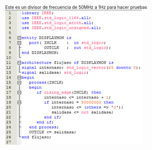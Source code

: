 Este es un divisor de frecuencia de 50MHz a 1Hz para hacer pruebas<br>
<img src="captura clk_div.PNG"><br>
